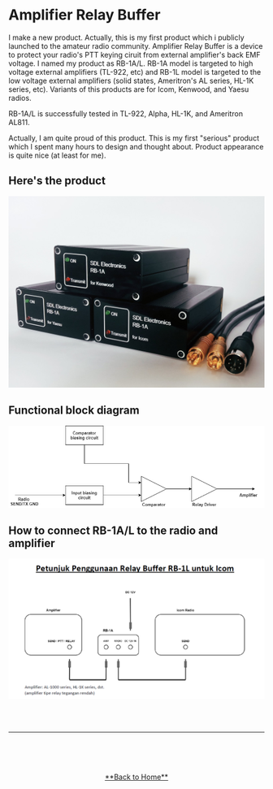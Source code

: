 # Amplifier Relay Buffer

I make a new product. Actually, this is my first product which i publicly launched to the amateur radio community. Amplifier Relay Buffer is a device to protect your radio's PTT keying ciruit from external amplifier's back EMF voltage. I named my product as RB-1A/L. RB-1A model is targeted to high voltage external amplifiers (TL-922, etc) and RB-1L model is targeted to the low voltage external amplifiers (solid states, Ameritron's AL series, HL-1K series, etc).
Variants of this products are for Icom, Kenwood, and Yaesu radios.

RB-1A/L is successfully tested in TL-922, Alpha, HL-1K, and Ameritron AL811.

Actually, I am quite proud of this product. This is my first "serious" product which I spent many hours to design and thought about. Product appearance is quite nice (at least for me).

## Here's the product
![](./2020-04-29_RB-1AL.jpg)

## Functional block diagram
![](./RB-1AL.png)

## How to connect RB-1A/L to the radio and amplifier
![](./2020-04-29_petunjuk.png)

<br><br>
****
<br><br>

<p align="center">
  <br>
  <a href="https://handiko.github.io/MyBlog/">**Back to Home**</a>
  <br>
</p>
